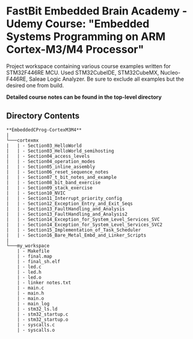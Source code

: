 # FastBit Embedded Brain Academy - Udemy Course: "Embedded Systems Programming on ARM Cortex-M3/M4 Processor"
Project workspace containing various course examples written for STM32F446RE MCU. Used STM32CubeIDE, STM32CubeMX, Nucleo-F446RE, Saleae Logic Analyzer. Be sure to exclude all examples but the desired one from build.

**Detailed course notes can be found in the top-level directory**

## Directory Contents
```
**EmbeddedCProg-CortexM3M4**
|
└───cortexmx 
|   | - Section03_HelloWorld
|   | - Section03_HelloWorld_semihosting
|   | - Section04_access_levels
|   | - Section04_operation_modes
|   | - Section05_inline_assembly
|   | - Section06_reset_sequence_notes
|   | - Section07_t_bit_notes_and_example
|   | - Section08_bit_band_exercise
|   | - Section09_stack_exercise
|   | - Section10_NVIC
|   | - Section11_Interrupt_priority_config
|   | - Section12_Exception_Entry_and_Exit_Seqs
|   | - Section13_FaultHandling_and_Analysis
|   | - Section13_FaultHandling_and_Analysis2
|   | - Section14_Exception_for_System_Level_Services_SVC
|   | - Section14_Exception_for_System_Level_Services_SVC2
|   | - Section15_Implementation_of_Task_Scheduler
|   | - Section16_Bare_Metal_Embd_and_Linker_Scripts
|	
└───my_workspace  
    | - Makefile
    | - final.map
    | - final_sh.elf
    | - led.c
    | - led.h
    | - led.o
    | - linker notes.txt
    | - main.c
    | - main.h
    | - main.o
    | - main_log
    | - stm32_ls.ld
    | - stm32_startup.c
    | - stm32_startup.o
    | - syscalls.c
    | - syscalls.o
```

